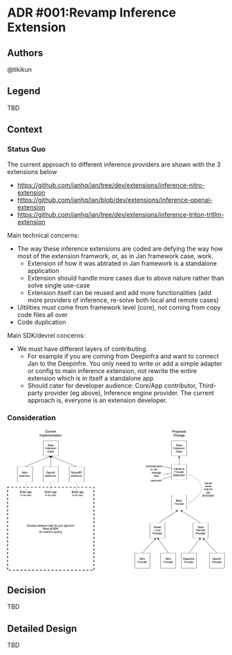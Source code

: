 # ADR #001:Revamp Inference Extension

## Authors

@tikikun

## Legend

TBD

## Context

### Status Quo

The current approach to different inference providers are shown with the 3 extensions below
- https://github.com/janhq/jan/tree/dev/extensions/inference-nitro-extension
- https://github.com/janhq/jan/blob/dev/extensions/inference-openai-extension
- https://github.com/janhq/jan/tree/dev/extensions/inference-triton-trtllm-extension

Main technical concerns:

- The way these inference extensions are coded are defying the way how most of the extension framwork, or, as in Jan framework case, work.
  - Extension of how it was abtrated in Jan framework is a standalone application
  - Extension should handle more cases due to above nature rather than solve single use-case
  - Extension itself can be reused and add more functionalities (add more providers of inference, re-solve both local and remote cases)
- Ultilities must come from framework level (core), not coming from copy code files all over
- Code duplication

Main SDK/devrel concerns:
- We must have different layers of contributing.
  - For example if you are coming from Deepinfra and want to connect Jan to the Deepinfre. You only need to write or add a simple adapter or config to main inference extension, not rewrite the entire extension which is in itself a standalone app
  - Should cater for developer audience: Core/App contributor, Third-party provider (eg above), Inference engine provider. The current approach is, everyone is an extension developer.

### Consideration

![Proposed Change](img/inference-provider.png)

## Decision

TBD

## Detailed Design

TBD

